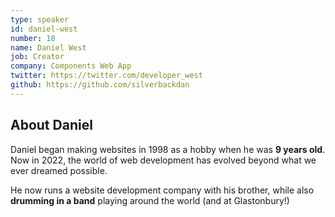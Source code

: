 ```yaml
---
type: speaker
id: daniel-west
number: 18
name: Daniel West
job: Creator
company: Components Web App
twitter: https://twitter.com/developer_west
github: https://github.com/silverbackdan
---
```


## About Daniel

Daniel began making websites in 1998 as a hobby when he was **9 years old**. Now in 2022, the world of web development has evolved beyond what we ever dreamed possible.

He now runs a website development company with his brother, while also **drumming in a band** playing around the world (and at Glastonbury!)
